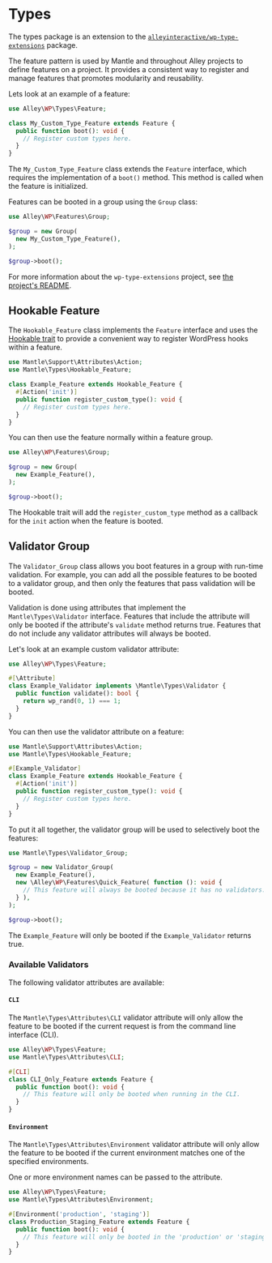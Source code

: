 # Types

The types package is an extension to the
[`alleyinteractive/wp-type-extensions`](https://github.com/alleyinteractive/wp-type-extensions)
package.

The feature pattern is used by Mantle and throughout Alley projects to define
features on a project. It provides a consistent way to register and manage
features that promotes modularity and reusability.

Lets look at an example of a feature:
```php
use Alley\WP\Types\Feature;

class My_Custom_Type_Feature extends Feature {
  public function boot(): void {
    // Register custom types here.
  }
}
```

The `My_Custom_Type_Feature` class extends the `Feature` interface, which
requires the implementation of a `boot()` method. This method is called when
the feature is initialized.

Features can be booted in a group using the `Group` class:

```php
use Alley\WP\Features\Group;

$group = new Group(
  new My_Custom_Type_Feature(),
);

$group->boot();
```

For more information about the `wp-type-extensions` project, see
[the project's README](https://github.com/alleyinteractive/wp-type-extensions/blob/main/README.md).

## Hookable Feature

The `Hookable_Feature` class implements the `Feature` interface and uses the
[Hookable trait](./support/hookable.md) to provide a convenient way to register
WordPress hooks within a feature.

```php
use Mantle\Support\Attributes\Action;
use Mantle\Types\Hookable_Feature;

class Example_Feature extends Hookable_Feature {
  #[Action('init')]
  public function register_custom_type(): void {
    // Register custom types here.
  }
}
```

You can then use the feature normally within a feature group.

```php
use Alley\WP\Features\Group;

$group = new Group(
  new Example_Feature(),
);

$group->boot();
```

The Hookable trait will add the `register_custom_type` method as a callback
for the `init` action when the feature is booted.

## Validator Group

The `Validator_Group` class allows you boot features in a group with run-time
validation. For example, you can add all the possible features to be booted to a
validator group, and then only the features that pass validation will be booted.

Validation is done using attributes that implement the `Mantle\Types\Validator`
interface. Features that include the attribute will only be booted if the
attribute's `validate` method returns true. Features that do not include any
validator attributes will always be booted.

Let's look at an example custom validator attribute:

```php
use Alley\WP\Types\Feature;

#[\Attribute]
class Example_Validator implements \Mantle\Types\Validator {
  public function validate(): bool {
    return wp_rand(0, 1) === 1;
  }
}
```

You can then use the validator attribute on a feature:

```php
use Mantle\Support\Attributes\Action;
use Mantle\Types\Hookable_Feature;

#[Example_Validator]
class Example_Feature extends Hookable_Feature {
  #[Action('init')]
  public function register_custom_type(): void {
    // Register custom types here.
  }
}
```

To put it all together, the validator group will be used to selectively boot the
features:

```php
use Mantle\Types\Validator_Group;

$group = new Validator_Group(
  new Example_Feature(),
  new \Alley\WP\Features\Quick_Feature( function (): void {
    // This feature will always be booted because it has no validators.
  } ),
);

$group->boot();
```

The `Example_Feature` will only be booted if the `Example_Validator` returns
true.

### Available Validators

The following validator attributes are available:

#### `CLI`

The `Mantle\Types\Attributes\CLI` validator attribute will only allow the
feature to be booted if the current request is from the command line interface
(CLI).

```php
use Alley\WP\Types\Feature;
use Mantle\Types\Attributes\CLI;

#[CLI]
class CLI_Only_Feature extends Feature {
  public function boot(): void {
    // This feature will only be booted when running in the CLI.
  }
}
```

#### `Environment`

The `Mantle\Types\Attributes\Environment` validator attribute will only allow
the feature to be booted if the current environment matches one of the specified
environments.

One or more environment names can be passed to the attribute.

```php
use Alley\WP\Types\Feature;
use Mantle\Types\Attributes\Environment;

#[Environment('production', 'staging')]
class Production_Staging_Feature extends Feature {
  public function boot(): void {
    // This feature will only be booted in the 'production' or 'staging' environments.
  }
}